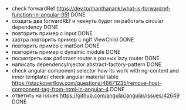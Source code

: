 - check forwardRef https://dev.to/manthanank/what-is-forwardref-function-in-angular-95f DONE
- создать два forwardREf и чекнуть будет ли работать circular dependency DONE
- повторить пример с input DONE
- завтра повторить пример с ngIf ViewChild DONE
- повторить пример с matSort DONE
- повторить пример с dynamic module DONE
- посмотреть как работает router в разных lazy router DONE
- написать dependencyInjector abstract-factory-pattern DONE
- check angular component selector how its work with ng-content and inner template/ check angular material
  table https://stackoverflow.com/questions/46671235/remove-host-component-tag-from-html-in-angular-4 DONE
- ответить на issues https://github.com/angular/angular/issues/42649 DONE
